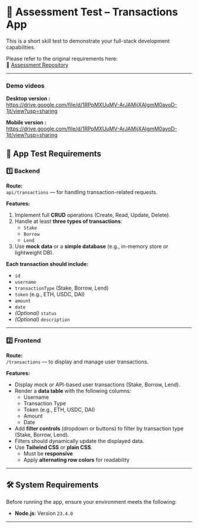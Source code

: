 # 🧪 Assessment Test – Transactions App

This is a short skill test to demonstrate your full-stack development capabilities.

Please refer to the original requirements here:  
🔗 [Assessment Repository](https://bitbucket.org/review04/demo-build/src/main/)

---

### Demo videos

**Desktop version :**  
https://drive.google.com/file/d/1RPpMXUuMV-ArJAMijXAIgmM0avoD-1jt/view?usp=sharing

**Mobile version :**  
https://drive.google.com/file/d/1RPpMXUuMV-ArJAMijXAIgmM0avoD-1jt/view?usp=sharing


## 📌 App Test Requirements

### 1️⃣ Backend

**Route:**  
`api/transactions` — for handling transaction-related requests.

**Features:**

1. Implement full **CRUD** operations (Create, Read, Update, Delete).
2. Handle at least **three types of transactions**:
   - `Stake`
   - `Borrow`
   - `Lend`
3. Use **mock data** or a **simple database** (e.g., in-memory store or lightweight DB).

**Each transaction should include:**

- `id`
- `username`
- `transactionType` (Stake, Borrow, Lend)
- `token` (e.g., ETH, USDC, DAI)
- `amount`
- `date`
- _(Optional)_ `status`
- _(Optional)_ `description`

---

### 2️⃣ Frontend

**Route:**  
`/transactions` — to display and manage user transactions.

**Features:**

- Display mock or API-based user transactions (Stake, Borrow, Lend).
- Render a **data table** with the following columns:
  - Username
  - Transaction Type
  - Token (e.g., ETH, USDC, DAI)
  - Amount
  - Date
- Add **filter controls** (dropdown or buttons) to filter by transaction type (Stake, Borrow, Lend).
- Filters should dynamically update the displayed data.
- Use **Tailwind CSS** or **plain CSS**.
  - Must be **responsive**
  - Apply **alternating row colors** for readability

---

## 🛠️ System Requirements

Before running the app, ensure your environment meets the following:

- **Node.js**: Version `23.4.0`

---
